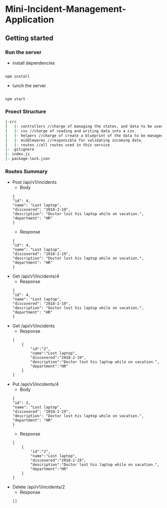 # Mini-Incident-Management-Application 

## Getting started 

### Run the server 

- install dependencies 

``` 

npm install 

``` 

- lunch the server  

``` 

npm start 

``` 
### Proect Structure
```sh
|-src
|   |- controllers //charge of managing the states, and data to be used as services.
|   |- csv //charge of reading and writing data into a csv.
|   |- helpers //charge of create a blueprint of the data to be managed.
|   |- middlewares //responsible for validating incoming data.
|   |- routes //all routes used in this service
|- .gitignore
|- index.js
|- package-lock.json
```
### Routes Summary
- Post /api/v1/incidents
    * Body
    ```
    {
  "id": 4,
  "name": "Lost laptop",
  "discovered": "2018-2-19",
  "description": "Doctor lost his laptop while on vacation.",
  "department": "HR"
    }
    ```
    * Response
    ```
    {
  "id": 4,
  "name": "Lost laptop",
  "discovered": "2018-2-19",
  "description": "Doctor lost his laptop while on vacation.",
  "department": "HR"
    }
    ```
- Get /api/v1/incidents/4
    * Response
    ```
    {
  "id": 4,
  "name": "Lost laptop",
  "discovered": "2018-2-19",
  "description": "Doctor lost his laptop while on vacation.",
  "department": "HR"
    }
    ```
- Get /api/v1/incidents
    * Response
    ```
    [
        {
            "id":"2",
            "name":"Lost laptop",
            "discovered":"2018-2-19",
            "description":"Doctor lost his laptop while on vacation.",
            "department":"HR"
        }
    ]
    ```
- Put /api/v1/incidents/4
    * Body
    ```
    {
  "id": 2,
  "name": "Lost laptop",
  "discovered": "2018-2-19",
  "description": "Doctor lost his laptop while on vacation.",
  "department": "HR"
    }
    ```
    * Response
    ```
    [
        {
            "id":"2",
            "name":"Lost laptop",
            "discovered":"2018-2-19",
            "description":"Doctor lost his laptop while on vacation.",
            "department":"HR"
        }
    ]
    ```
- Delete /api/v1/incidents/2
    * Response
    ```
    []
    ```
